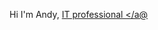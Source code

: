 <hi> Hi I'm Andy, <a href="https://www.linkedin.com/in/andy-garciacerezo" >IT professional </a@</hi>
<h2></h2>
